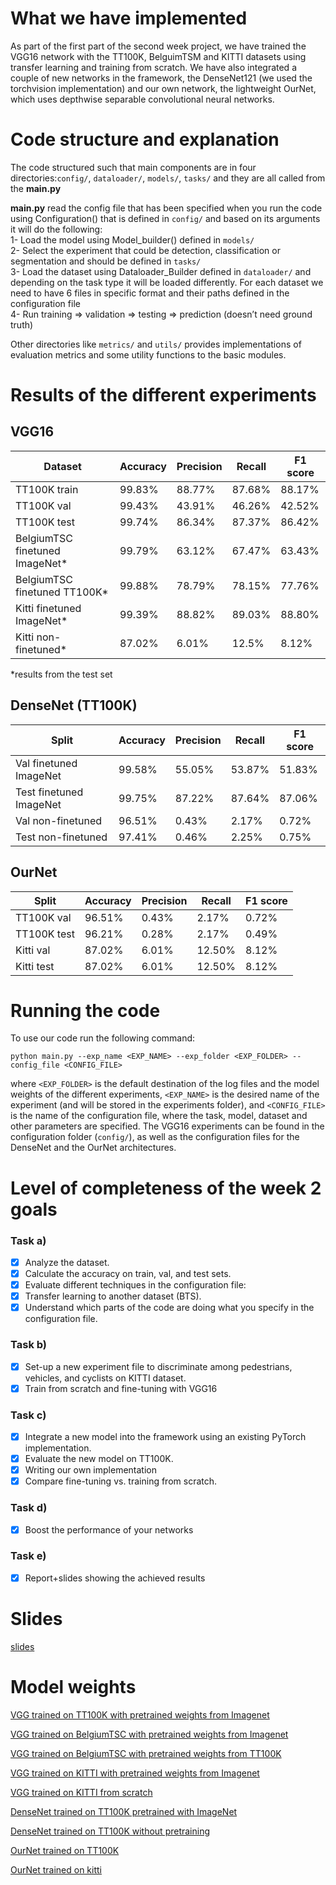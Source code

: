 # What we have implemented     

As part of the first part of the second week project, we have trained the VGG16 network with the TT100K, BelguimTSM and KITTI datasets using transfer learning and training from scratch.
We have also integrated a couple of new networks in the framework, the DenseNet121 (we used the torchvision implementation) and our own network, the lightweight OurNet, which uses depthwise separable convolutional neural networks.


# Code structure and explanation

The code structured such that main components are in four directories:`config/`, `dataloader/`, `models/`, `tasks/` and they are all called from the **main.py**

**main.py** read the config file that has been specified when you run the code using Configuration() that is defined in   `config/` and based on its arguments it will do the following:     
1- Load the model using Model_builder() defined in `models/ `    
2- Select the experiment that could be detection, classification or segmentation and should be defined in `tasks/`     
3- Load the dataset using Dataloader_Builder defined in `dataloader/` and depending on the task type it will be loaded differently. For each dataset we need to have 6 files in specific format and their paths defined in the  configuration file      
4- Run training ⇒  validation ⇒ testing ⇒ prediction (doesn’t need ground truth)          
     
Other directories like `metrics/` and `utils/` provides implementations of evaluation metrics and some utility functions to the basic modules.

# Results of the different experiments      

## VGG16
Dataset | Accuracy | Precision | Recall | F1 score |
--- | --- | --- | --- |--- |
TT100K train | 99.83% | 88.77% | 87.68% | 88.17% | 
TT100K val | 99.43% | 43.91% | 46.26% | 42.52% |
TT100K test | 99.74% | 86.34% | 87.37% | 86.42% |
BelgiumTSC finetuned ImageNet* | 99.79% | 63.12% | 67.47% | 63.43% |
BelgiumTSC finetuned TT100K* | 99.88% | 78.79% | 78.15% | 77.76% | 
Kitti finetuned ImageNet* | 99.39% | 88.82% | 89.03% | 88.80% |
Kitti non-finetuned* | 87.02% | 6.01% | 12.5% | 8.12%|

*results from the test set

## DenseNet (TT100K)
Split | Accuracy | Precision | Recall | F1 score |  
--- | --- | --- | --- |--- |                                 
Val finetuned ImageNet | 99.58% | 55.05% | 53.87% | 51.83% | 
Test finetuned ImageNet | 99.75% | 87.22% | 87.64% | 87.06% |
Val non-finetuned | 96.51% | 0.43% | 2.17% | 0.72% |
Test non-finetuned | 97.41% | 0.46% | 2.25% | 0.75% |

## OurNet
Split | Accuracy | Precision | Recall | F1 score |
--- | --- | --- | --- |--- |
TT100K val | 96.51% | 0.43% |2.17% | 0.72% |
TT100K test | 96.21% | 0.28% | 2.17% | 0.49% |
Kitti val | 87.02% | 6.01% | 12.50% | 8.12% |
Kitti test | 87.02% | 6.01% | 12.50% | 8.12% |

# Running the code
To use our code run the following command:

````python main.py --exp_name <EXP_NAME> --exp_folder <EXP_FOLDER> --config_file <CONFIG_FILE>````

where ````<EXP_FOLDER>```` is the default destination of the log files and the model weights of the different experiments, ````<EXP_NAME>```` is the 
desired name of the experiment (and will be stored in the experiments folder), and ````<CONFIG_FILE>```` is the name of the configuration file, where the task,
 model, dataset and other parameters are specified. The VGG16 experiments can be found in the configuration folder (````config/````), as well as the configuration
files for the DenseNet and the OurNet architectures.

# Level of completeness of the week 2 goals       
### Task a)
- [x] Analyze the dataset.
- [x] Calculate the accuracy on train, val, and test sets.
- [x] Evaluate different techniques in the configuration file:
- [x] Transfer learning to another dataset (BTS).
- [x] Understand which parts of the code are doing what you specify in the configuration file.
### Task b)
- [x] Set-up a new experiment file to discriminate among pedestrians, vehicles, and cyclists on KITTI dataset.
- [x] Train from scratch and fine-tuning with VGG16
### Task c)
- [x] Integrate a new model into the framework using an existing PyTorch implementation.
- [x] Evaluate the new model on TT100K.
- [x] Writing our own implementation
- [x] Compare fine-tuning vs. training from scratch.
### Task d)
- [x] Boost the performance of your networks 
### Task e) 
- [x] Report+slides showing the achieved results 

# Slides       
[slides](https://docs.google.com/presentation/d/16mqkDaZYkFHeDiLis_u2VfJKfOyEdLi1wrwsCPWdkEE/edit?usp=sharing)

# Model weights       
[VGG trained on TT100K with pretrained weights from Imagenet](https://drive.google.com/file/d/1rzPV77QBgUsMBE7Zrk04B7wlrVOtwtJf/view?usp=sharing)

[VGG trained on BelgiumTSC with pretrained weights from Imagenet](https://drive.google.com/drive/folders/1qjAuTzujN8r8Q_NDpGQISuVAZ-j3dn_f?usp=sharing)

[VGG trained on BelgiumTSC with pretrained weights from TT100K](https://drive.google.com/drive/folders/1ZmLlWdPCj-1tGkknJ3TyggMOBj7gIOk8?usp=sharing)

[VGG trained on KITTI with pretrained weights from Imagenet](https://drive.google.com/file/d/1om12oqCvw7WgqJEcsobZt8-ksgGtM-ms/view?usp=sharing)

[VGG trained on KITTI from scratch](https://drive.google.com/drive/folders/1uW-U3xQZJvyUmn9OlgV_mNKr52_EiANb?usp=sharing)

[DenseNet trained on TT100K pretrained with ImageNet](https://drive.google.com/file/d/1pJML6I2yYXBpdcEjTZBaxvGT4PPtdfWd/view?usp=sharing)

[DenseNet trained on TT100K without pretraining](https://drive.google.com/file/d/1qTjlzPSIHdo42Z2m3kE2Y6g4lUGYcxHL/view?usp=sharing)

[OurNet trained on TT100K](https://drive.google.com/file/d/1spMDxo2yqn200BWvP49UadVDobqJhnNo/view?usp=sharing)

[OurNet trained on kitti](https://drive.google.com/file/d/1HUX2mpi1Pqe9tGJbNqnyqLe5ybBYTrWm/view?usp=sharing)

